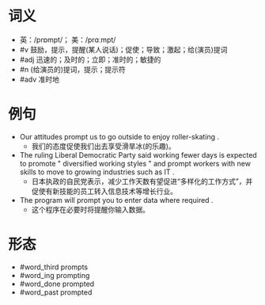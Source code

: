 # 词义
- 英：/prɒmpt/； 美：/prɑːmpt/
- #v 鼓励，提示，提醒(某人说话)；促使；导致；激起；给(演员)提词
- #adj 迅速的；及时的；立即；准时的；敏捷的
- #n (给演员的)提词，提示；提示符
- #adv 准时地
# 例句
- Our attitudes prompt us to go outside to enjoy roller-skating .
	- 我们的态度促使我们出去享受滑旱冰(的乐趣)。
- The ruling Liberal Democratic Party said working fewer days is expected to promote " diversified working styles " and prompt workers with new skills to move to growing industries such as IT .
	- 日本执政的自民党表示，减少工作天数有望促进“多样化的工作方式”，并促使有新技能的员工转入信息技术等增长行业。
- The program will prompt you to enter data where required .
	- 这个程序在必要时将提醒你输入数据。
# 形态
- #word_third prompts
- #word_ing prompting
- #word_done prompted
- #word_past prompted
